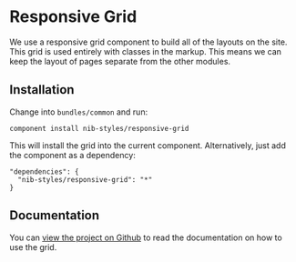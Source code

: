 # Responsive Grid

We use a responsive grid component to build all of the layouts on the site. This grid is used entirely with classes in the markup. This means we can keep the layout of pages separate from the other modules.

## Installation

Change into `bundles/common` and run:

```
component install nib-styles/responsive-grid
```

This will install the grid into the current component. Alternatively, just add the component as a dependency:

```
"dependencies": {
  "nib-styles/responsive-grid": "*"
}
```

## Documentation

You can [view the project on Github](https://github.com/nib-styles/responsive-grid) to read the documentation on how to use the grid. 
